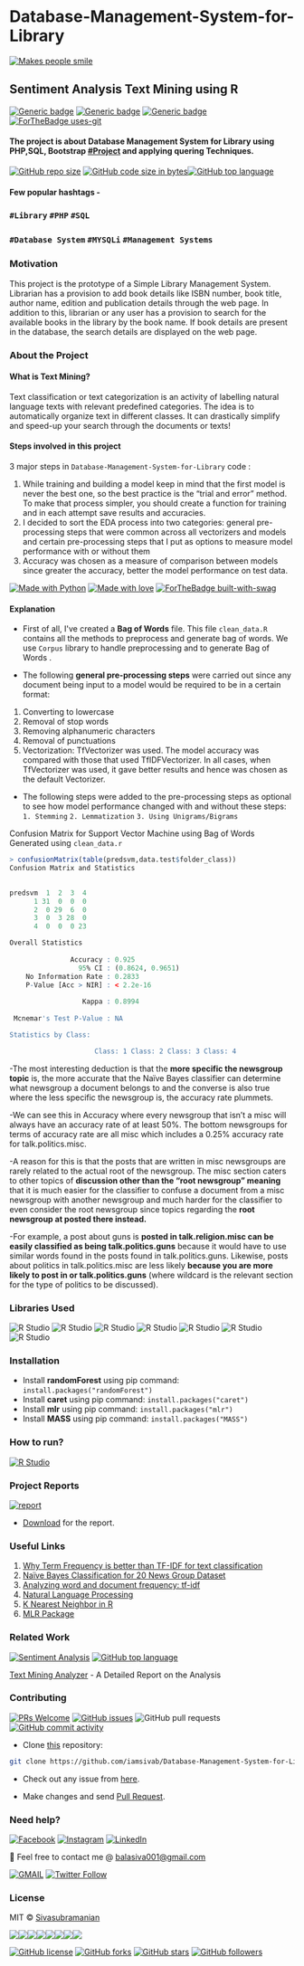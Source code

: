 # Database-Management-System-for-Library
[![Makes people smile](https://forthebadge.com/images/badges/makes-people-smile.svg)](https://github.com/iamsivab)
## Sentiment Analysis Text Mining using R

[![Generic badge](https://img.shields.io/badge/DATABASE-MANAGEMENT-green.svg?style=for-the-badge)](https://github.com/iamsivab/Database-Management-System-for-Library) 
[![Generic badge](https://img.shields.io/badge/LinkedIn-Connect-blue.svg?style=for-the-badge&logo=linkedin&logoColor=white)](https://www.linkedin.com/in/iamsivab/) [![Generic badge](https://img.shields.io/badge/SQL-PHP-yellow.svg?style=for-the-badge)](https://github.com/iamsivab/Database-Management-System-for-Library) [![ForTheBadge uses-git](http://ForTheBadge.com/images/badges/uses-git.svg)](https://GitHub.com/)

#### The project is about Database Management System for Library using PHP,SQL, Bootstrap [#Project](https://github.com/iamsivab/Database-Management-System-for-Library) and applying quering Techniques.

[![GitHub repo size](https://img.shields.io/github/repo-size/iamsivab/Database-Management-System-for-Library.svg?logo=github&style=social)](https://github.com/iamsivab) [![GitHub code size in bytes](https://img.shields.io/github/languages/code-size/iamsivab/Database-Management-System-for-Library.svg?logo=git&style=social)](https://github.com/iamsivab/)[![GitHub top language](https://img.shields.io/github/languages/top/iamsivab/Database-Management-System-for-Library.svg?logo=python&style=social)](https://github.com/iamsivab)

#### Few popular hashtags - 
### `#Library` `#PHP` `#SQL`
### `#Database System` `#MYSQLi` `#Management Systems`

### Motivation

This project is the prototype of a Simple Library Management System. Librarian has a provision to add book details like ISBN number, book title, author name, edition and publication details through the web page. In addition to this, librarian or any user has a provision to search for the available books in the library by the book name. If book details are present in the database, the search details are displayed on the web page.


### About the Project

#### What is Text Mining?

Text classification or text categorization is an activity of labelling natural language texts with relevant predefined categories. The idea is to automatically organize text in different classes. It can drastically simplify and speed-up your search through the documents or texts!

#### Steps involved in this project

3 major steps in `Database-Management-System-for-Library` code :

1. While training and building a model keep in mind that the first model is never the best one, so the best practice is the “trial and error” method. To make that process simpler, you should create a function for training and in each attempt save results and accuracies.
2. I decided to sort the EDA process into two categories: general pre-processing steps that were common across all vectorizers and models and certain pre-processing steps that I put as options to measure model performance with or without them
3. Accuracy was chosen as a measure of comparison between models since greater the accuracy, better the model performance on test data.

[![Made with Python](https://forthebadge.com/images/badges/made-with-python.svg)](https://github.com/iamsivab/Database-Management-System-for-Library) [![Made with love](https://forthebadge.com/images/badges/built-with-love.svg)](https://www.linkedin.com/in/iamsivab/) [![ForTheBadge built-with-swag](http://ForTheBadge.com/images/badges/built-with-swag.svg)](https://www.linkedin.com/in/iamsivab/)

#### Explanation

- First of all, I've created a **Bag of Words** file. This file `clean_data.R` contains all the methods to preprocess and generate bag of words. We use `Corpus` library to handle preprocessing and to generate Bag of Words .

- The following **general pre-processing steps** were carried out since any document being input to a model would be required to be in a certain format:
1.	Converting to lowercase
2.	Removal of stop words
3.	Removing alphanumeric characters
4.	Removal of punctuations
5.	Vectorization: TfVectorizer was used. The model accuracy was compared with those that used TfIDFVectorizer. In all cases, when TfVectorizer was used, it gave better results and hence was chosen as the default Vectorizer.

- The following steps were added to the pre-processing steps as optional to see how model performance changed with and without these steps:
`1.	Stemming`
`2.	Lemmatization`
`3.	Using Unigrams/Bigrams`

Confusion Matrix for Support Vector Machine using Bag of Words Generated using `clean_data.r`

```R
> confusionMatrix(table(predsvm,data.test$folder_class))
Confusion Matrix and Statistics

       
predsvm  1  2  3  4
      1 31  0  0  0
      2  0 29  6  0
      3  0  3 28  0
      4  0  0  0 23

Overall Statistics
                                          
               Accuracy : 0.925           
                 95% CI : (0.8624, 0.9651)
    No Information Rate : 0.2833          
    P-Value [Acc > NIR] : < 2.2e-16       
                                          
                  Kappa : 0.8994          
                                          
 Mcnemar's Test P-Value : NA              

Statistics by Class:

                     Class: 1 Class: 2 Class: 3 Class: 4
```

-The most interesting deduction is that the **more specific the newsgroup topic** is, the more accurate that the Naïve Bayes classifier can determine what newsgroup a document belongs to and the converse is also true where the less specific the newsgroup is, the accuracy rate plummets. 

-We can see this in Accuracy where every newsgroup that isn’t a misc will always have an accuracy rate of at least 50%. The bottom newsgroups for terms of accuracy rate are all misc which includes a 0.25% accuracy rate for talk.politics.misc.

-A reason for this is that the posts that are written in misc newsgroups are rarely related to the actual root of the newsgroup. The misc section caters to other topics of **discussion other than the “root newsgroup” meaning** that it is much easier for the classifier to confuse a document from a misc newsgroup with another newsgroup and much harder for the classifier to even consider the root newsgroup since topics regarding the **root newsgroup at posted there instead.**

-For example, a post about guns is **posted in talk.religion.misc can be easily classified as being talk.politics.guns** because it would have to use similar words found in the posts found in talk.politics.guns. Likewise, posts about politics in talk.politics.misc are less likely **because you are more likely to post in or talk.politics.guns** (where wildcard is the relevant section for the type of politics to be discussed).


### Libraries Used

![R Studio](https://img.shields.io/badge/R-dplyr-blue.svg?style=flat&logo=r&logoColor=white) 
![R Studio](https://img.shields.io/badge/R-stringr-blue.svg?style=flat&logo=r&logoColor=white)
![R Studio](https://img.shields.io/badge/R-readtext-blue.svg?style=flat&logo=r&logoColor=white) 
![R Studio](https://img.shields.io/badge/R-e1071-blue.svg?style=flat&logo=r&logoColor=white) 
![R Studio](https://img.shields.io/badge/R-mlr-blue.svg?style=flat&logo=r&logoColor=white)
![R Studio](https://img.shields.io/badge/R-caret-blue.svg?style=flat&logo=r&logoColor=white) 
![R Studio](https://img.shields.io/badge/R-randomForest-blue.svg?style=flat&logo=r&logoColor=white) 


### Installation

- Install **randomForest** using pip command: `install.packages("randomForest")`
- Install **caret** using pip command: `install.packages("caret")`
- Install **mlr** using pip command: `install.packages("mlr")`
- Install **MASS** using pip command: `install.packages("MASS")`

### How to run?

[![R Studio](https://img.shields.io/badge/R-clean_data.R.-lightgrey.svg?logo=R&style=social)](https://github.com/iamsivab/Database-Management-System-for-Library/tree/master/src)


### Project Reports

[![report](https://img.shields.io/static/v1.svg?label=Project&message=Report&logo=microsoft-word&style=social)](https://github.com/iamsivab/Database-Management-System-for-Library/blob/master/Sivasubramanian-Text%20Mining%20Report.pdf)

- [Download](https://github.com/iamsivab/Database-Management-System-for-Library/blob/master/Sivasubramanian-Text%20Mining%20Report.pdf) for the report.

### Useful Links

1. [Why Term Frequency is better than TF-IDF for text classification](https://www.quora.com/Why-does-TF-term-frequency-sometimes-give-better-F-scores-than-TF-IDF-does-for-text-classification)
2. [Naïve Bayes Classification for 20 News Group Dataset]( https://github.com/Loc-Tran/NaiveBayes20NewsGroup)
3. [Analyzing word and document frequency: tf-idf]( https://www.tidytextmining.com/tfidf.html  )
4. [Natural Language Processing](https://krakensystems.co/blog/2018/nlp-syntax-processing)
5. [K Nearest Neighbor in R]( https://www.edureka.co/blog/knn-algorithm-in-r/)
6. [MLR Package]( https://www.analyticsvidhya.com/blog/2016/08/practicing-machine-learning-techniques-in-r-with-mlr-package/)
 

 
### Related Work

[![Sentiment Analysis](https://img.shields.io/static/v1.svg?label=Text&message=Mining&color=lightgray&logo=linkedin&style=social&colorA=critical)](https://www.linkedin.com/in/iamsivab/) [![GitHub top language](https://img.shields.io/github/languages/top/iamsivab/Database-Management-System-for-Library.svg?logo=php&style=social)](https://github.com/iamsivab/)

[Text Mining Analyzer](https://github.com/iamsivab/Database-Management-System-for-Library) - A Detailed Report on the Analysis


### Contributing

[![PRs Welcome](https://img.shields.io/badge/PRs-welcome-brightgreen.svg?logo=github)](https://github.com/iamsivab/Database-Management-System-for-Library/pulls) [![GitHub issues](https://img.shields.io/github/issues/iamsivab/Database-Management-System-for-Library?logo=github)](https://github.com/iamsivab/Database-Management-System-for-Library/issues) ![GitHub pull requests](https://img.shields.io/github/issues-pr/viamsivab/Database-Management-System-for-Library?color=blue&logo=github) 
[![GitHub commit activity](https://img.shields.io/github/commit-activity/y/iamsivab/Database-Management-System-for-Library?logo=github)](https://github.com/iamsivab/Database-Management-System-for-Library/)

- Clone [this](https://github.com/iamsivab/Database-Management-System-for-Library/) repository: 

```bash
git clone https://github.com/iamsivab/Database-Management-System-for-Library.git
```

- Check out any issue from [here](https://github.com/iamsivab/Database-Management-System-for-Library/issues).

- Make changes and send [Pull Request](https://github.com/iamsivab/Database-Management-System-for-Library/pull).
 
### Need help?

[![Facebook](https://img.shields.io/static/v1.svg?label=follow&message=@iamsivab&color=9cf&logo=facebook&style=flat&logoColor=white&colorA=informational)](https://www.facebook.com/iamsivab)  [![Instagram](https://img.shields.io/static/v1.svg?label=follow&message=@iamsivab&color=grey&logo=instagram&style=flat&logoColor=white&colorA=critical)](https://www.instagram.com/iamsivab/) [![LinkedIn](https://img.shields.io/static/v1.svg?label=connect&message=@iamsivab&color=success&logo=linkedin&style=flat&logoColor=white&colorA=blue)](https://www.linkedin.com/in/iamsivab/)

:email: Feel free to contact me @ [balasiva001@gmail.com](https://mail.google.com/mail/)

[![GMAIL](https://img.shields.io/static/v1.svg?label=send&message=balasiva001@gmail.com&color=red&logo=gmail&style=social)](https://www.github.com/iamsivab) [![Twitter Follow](https://img.shields.io/twitter/follow/iamsivab?style=social)](https://twitter.com/iamsivab)


### License

MIT &copy; [Sivasubramanian](https://github.com/iamsivab/Database-Management-System-for-Library/blob/master/LICENSE)

[![](https://sourcerer.io/fame/iamsivab/iamsivab/Database-Management-System-for-Library/images/0)](https://sourcerer.io/fame/iamsivab/iamsivab/Database-Management-System-for-Library/links/0)[![](https://sourcerer.io/fame/iamsivab/iamsivab/Database-Management-System-for-Library/images/1)](https://sourcerer.io/fame/iamsivab/iamsivab/Database-Management-System-for-Library/links/1)[![](https://sourcerer.io/fame/iamsivab/iamsivab/Database-Management-System-for-Library/images/2)](https://sourcerer.io/fame/iamsivab/iamsivab/Database-Management-System-for-Library/links/2)[![](https://sourcerer.io/fame/iamsivab/iamsivab/Database-Management-System-for-Library/images/3)](https://sourcerer.io/fame/iamsivab/iamsivab/Database-Management-System-for-Library/links/3)[![](https://sourcerer.io/fame/iamsivab/iamsivab/Database-Management-System-for-Library/images/4)](https://sourcerer.io/fame/iamsivab/iamsivab/Database-Management-System-for-Library/links/4)[![](https://sourcerer.io/fame/iamsivab/iamsivab/Database-Management-System-for-Library/images/5)](https://sourcerer.io/fame/iamsivab/iamsivab/Database-Management-System-for-Library/links/5)[![](https://sourcerer.io/fame/iamsivab/iamsivab/Database-Management-System-for-Library/images/6)](https://sourcerer.io/fame/iamsivab/iamsivab/Database-Management-System-for-Library/links/6)[![](https://sourcerer.io/fame/iamsivab/iamsivab/Database-Management-System-for-Library/images/7)](https://sourcerer.io/fame/iamsivab/iamsivab/Database-Management-System-for-Library/links/7)


[![GitHub license](https://img.shields.io/github/license/iamsivab/Database-Management-System-for-Library.svg?style=social&logo=github)](https://github.com/iamsivab/Database-Management-System-for-Library/blob/master/LICENSE) 
[![GitHub forks](https://img.shields.io/github/forks/iamsivab/Database-Management-System-for-Library.svg?style=social)](https://github.com/iamsivab/Database-Management-System-for-Library/network) [![GitHub stars](https://img.shields.io/github/stars/iamsivab/Database-Management-System-for-Library.svg?style=social)](https://github.com/iamsivab/Database-Management-System-for-Library/stargazers) [![GitHub followers](https://img.shields.io/github/followers/iamsivab.svg?label=Follow&style=social)](https://github.com/iamsivab/)
